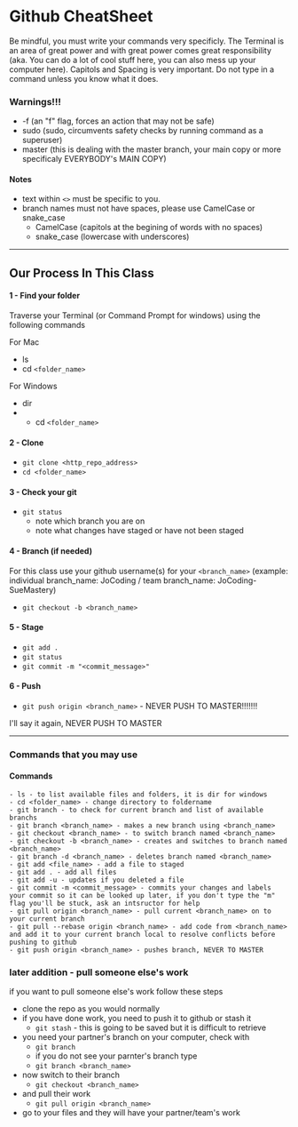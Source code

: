 # Github CheatSheet

Be mindful, you must write your commands very specificly. The Terminal is an area of great power and with great power comes great responsibility (aka. You can do a lot of cool stuff here, you can also mess up your computer here). Capitols and Spacing is very important. Do not type in a command unless you know what it does.

### Warnings!!!
- -f (an "f" flag, forces an action that may not be safe)
- sudo (sudo, circumvents safety checks by running command as a superuser)
- master (this is dealing with the master branch, your main copy or more specificaly EVERYBODY's MAIN COPY)

#### Notes
- text within `<>` must be specific to you.
- branch names must not have spaces, please use CamelCase or snake_case
  - CamelCase (capitols at the begining of words with no spaces)
  - snake_case (lowercase with underscores)

----------------------------------------------------------------------------------

## Our Process In This Class

#### 1 - Find your folder
Traverse your Terminal (or Command Prompt for windows) using the following commands

For Mac
  - ls 
  - cd `<folder_name>`

For Windows
  - dir
  - - cd `<folder_name>`

#### 2 - Clone
- `git clone <http_repo_address>`
- `cd <folder_name>`

#### 3 - Check your git
- `git status`
  - note which branch you are on
  - note what changes have staged or have not been staged

#### 4 - Branch (if needed)

For this class use your github username(s) for your `<branch_name>` (example: individual branch_name: JoCoding / team branch_name: JoCoding-SueMastery)

- `git checkout -b <branch_name>`

#### 5 - Stage
- `git add .`
- `git status`
- `git commit -m "<commit_message>"`

#### 6 - Push
- `git push origin <branch_name>` - NEVER PUSH TO MASTER!!!!!!!

I'll say it again, NEVER PUSH TO MASTER

----------------------------------------------------------------------------------

### Commands that you may use

#### Commands
```
- ls - to list available files and folders, it is dir for windows
- cd <folder_name> - change directory to foldername
- git branch - to check for current branch and list of available branchs
- git branch <branch_name> - makes a new branch using <branch_name>
- git checkout <branch_name> - to switch branch named <branch_name>
- git checkout -b <branch_name> - creates and switches to branch named <branch_name>
- git branch -d <branch_name> - deletes branch named <branch_name>
- git add <file_name> - add a file to staged
- git add . - add all files
- git add -u - updates if you deleted a file
- git commit -m <commit_message> - commits your changes and labels your commit so it can be looked up later, if you don't type the "m" flag you'll be stuck, ask an intsructor for help
- git pull origin <branch_name> - pull current <branch_name> on to your current branch
- git pull --rebase origin <branch_name> - add code from <branch_name> and add it to your current branch local to resolve conflicts before pushing to github
- git push origin <branch_name> - pushes branch, NEVER TO MASTER
```


### later addition - pull someone else's work

if you want to pull someone else's work follow these steps
- clone the repo as you would normally
- if you have done work, you need to push it to github or stash it
  - `git stash` - this is going to be saved but it is difficult to retrieve
- you need your partner's branch on your computer, check with
  - `git branch`
  - if you do not see your parnter's branch type
  - `git branch <branch_name>`
- now switch to their branch
  - `git checkout <branch_name>`
- and pull their work
  - `git pull origin <branch_name>`
- go to your files and they will have your partner/team's work
